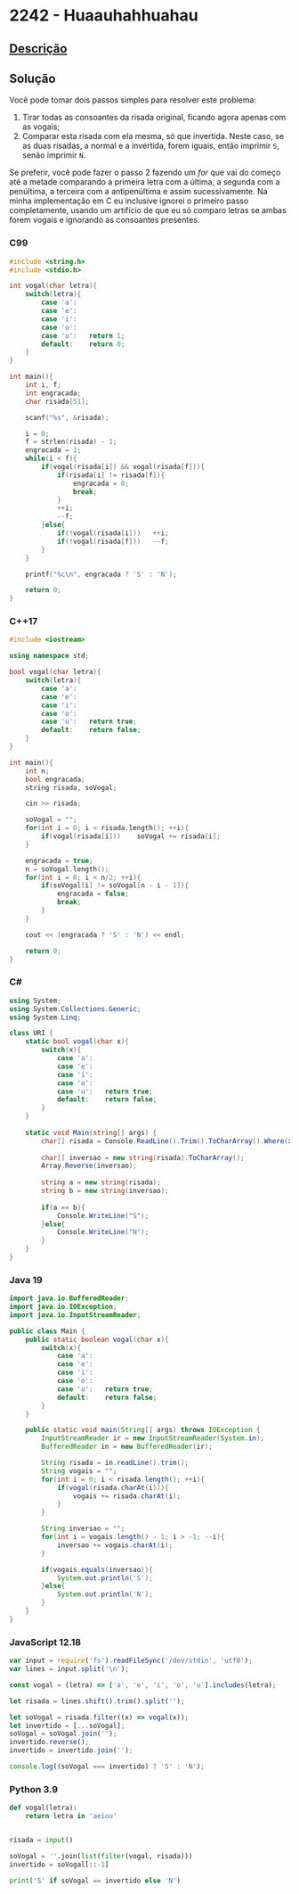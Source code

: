 # 2242 - Huaauhahhuahau

## [Descrição](https://www.beecrowd.com.br/judge/pt/problems/view/2242)

## Solução

Você pode tomar dois passos simples para resolver este problema:

1. Tirar todas as consoantes da risada original, ficando agora apenas com as vogais;
2. Comparar esta risada com ela mesma, só que invertida. Neste caso, se as duas risadas, a normal e a invertida, forem iguais, então imprimir `S`, senão imprimir `N`.

Se preferir, você pode fazer o passo 2 fazendo um _for_ que vai do começo até a metade comparando a primeira letra com a última, a segunda com a penúltima, a terceira com a antipenúltima e assim sucessivamente. Na minha implementação em C eu inclusive ignorei o primeiro passo completamente, usando um artifício de que eu só comparo letras se ambas forem vogais e ignorando as consoantes presentes.

### C99
```c
#include <string.h>
#include <stdio.h>

int vogal(char letra){
    switch(letra){
        case 'a':
        case 'e':
        case 'i':
        case 'o':
        case 'u':   return 1;
        default:    return 0;
    }
}

int main(){
    int i, f;
    int engracada;
    char risada[51];

    scanf("%s", &risada);

    i = 0;
    f = strlen(risada) - 1;
    engracada = 1;
    while(i < f){
        if(vogal(risada[i]) && vogal(risada[f])){
            if(risada[i] != risada[f]){
                engracada = 0;
                break;
            }
            ++i;
            --f;
        }else{
            if(!vogal(risada[i]))   ++i;
            if(!vogal(risada[f]))   --f;
        }
    }

    printf("%c\n", engracada ? 'S' : 'N');

    return 0;
}
```

### C++17
```cpp
#include <iostream>

using namespace std;

bool vogal(char letra){
    switch(letra){
        case 'a':
        case 'e':
        case 'i':
        case 'o':
        case 'u':   return true;
        default:    return false;
    }
}

int main(){
    int n;
    bool engracada;
    string risada, soVogal;

    cin >> risada;

    soVogal = "";
    for(int i = 0; i < risada.length(); ++i){
        if(vogal(risada[i]))    soVogal += risada[i];
    }

    engracada = true;
    n = soVogal.length();
    for(int i = 0; i < n/2; ++i){
        if(soVogal[i] != soVogal[n - i - 1]){
            engracada = false;
            break;
        }
    }

    cout << (engracada ? 'S' : 'N') << endl;

    return 0;
}
```

### C#
```cs
using System;
using System.Collections.Generic;
using System.Linq;

class URI {
    static bool vogal(char x){
        switch(x){
            case 'a':
            case 'e':
            case 'i':
            case 'o':
            case 'u':   return true;
            default:    return false;
        }
    }
    
    static void Main(string[] args) {
        char[] risada = Console.ReadLine().Trim().ToCharArray().Where(x => vogal(x)).ToArray();
        
        char[] inversao = new string(risada).ToCharArray();
        Array.Reverse(inversao);
        
        string a = new string(risada);
        string b = new string(inversao);
        
        if(a == b){
            Console.WriteLine("S");
        }else{
            Console.WriteLine("N");
        }
    }
}
```

### Java 19
```java
import java.io.BufferedReader;
import java.io.IOException;
import java.io.InputStreamReader;

public class Main {
    public static boolean vogal(char x){
        switch(x){
            case 'a':
            case 'e':
            case 'i':
            case 'o':
            case 'u':   return true;
            default:    return false;
        }
    }

    public static void main(String[] args) throws IOException {
        InputStreamReader ir = new InputStreamReader(System.in);
        BufferedReader in = new BufferedReader(ir);

        String risada = in.readLine().trim();
        String vogais = "";
        for(int i = 0; i < risada.length(); ++i){
            if(vogal(risada.charAt(i))){
                vogais += risada.charAt(i);
            }
        }

        String inversao = "";
        for(int i = vogais.length() - 1; i > -1; --i){
            inversao += vogais.charAt(i);
        }

        if(vogais.equals(inversao)){
            System.out.println('S');
        }else{
            System.out.println('N');
        }
    }
}
```

### JavaScript 12.18
```js
var input = require('fs').readFileSync('/dev/stdin', 'utf8');
var lines = input.split('\n');

const vogal = (letra) => ['a', 'e', 'i', 'o', 'u'].includes(letra);

let risada = lines.shift().trim().split('');

let soVogal = risada.filter((x) => vogal(x));
let invertido = [...soVogal];
soVogal = soVogal.join('');
invertido.reverse();
invertido = invertido.join('');

console.log((soVogal === invertido) ? 'S' : 'N');
```

### Python 3.9
```py
def vogal(letra):
    return letra in 'aeiou'


risada = input()

soVogal = ''.join(list(filter(vogal, risada)))
invertido = soVogal[::-1]

print('S' if soVogal == invertido else 'N')
```